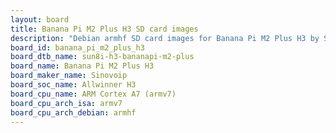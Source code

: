 ```yaml
---
layout: board
title: Banana Pi M2 Plus H3 SD card images
description: "Debian armhf SD card images for Banana Pi M2 Plus H3 by Sinovoip, SoC: Allwinner H3, CPU ISA: armv7"
board_id: banana_pi_m2_plus_h3
board_dtb_name: sun8i-h3-bananapi-m2-plus
board_name: Banana Pi M2 Plus H3
board_maker_name: Sinovoip
board_soc_name: Allwinner H3
board_cpu_name: ARM Cortex A7 (armv7)
board_cpu_arch_isa: armv7
board_cpu_arch_debian: armhf
---
```

